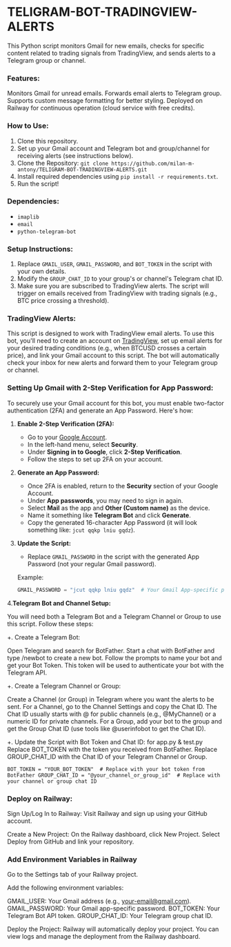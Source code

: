 # TELIGRAM-BOT-TRADINGVIEW-ALERTS


This Python script monitors Gmail for new emails, checks for specific content related to trading signals from TradingView, and sends alerts to a Telegram group or channel.

### Features:
Monitors Gmail for unread emails.
Forwards email alerts to Telegram group.
Supports custom message formatting for better styling.
Deployed on Railway for continuous operation (cloud service with free credits).

### How to Use:
1. Clone this repository.
2. Set up your Gmail account and Telegram bot and group/channel for receiving alerts (see instructions below).
3. Clone the Repository: `git clone https://github.com/milan-m-antony/TELIGRAM-BOT-TRADINGVIEW-ALERTS.git`
4. Install required dependencies using `pip install -r requirements.txt`.
5. Run the script!

### Dependencies:
- `imaplib`
- `email`
- `python-telegram-bot`

### Setup Instructions:
1. Replace `GMAIL_USER`, `GMAIL_PASSWORD`, and `BOT_TOKEN` in the script with your own details.
2. Modify the `GROUP_CHAT_ID` to your group's or channel's Telegram chat ID.
3. Make sure you are subscribed to TradingView alerts. The script will trigger on emails received from TradingView with trading signals (e.g., BTC price crossing a threshold).

### TradingView Alerts:
This script is designed to work with TradingView email alerts. To use this bot, you'll need to create an account on [TradingView](https://www.tradingview.com/), set up email alerts for your desired trading conditions (e.g., when BTCUSD crosses a certain price), and link your Gmail account to this script. The bot will automatically check your inbox for new alerts and forward them to your Telegram group or channel.

### Setting Up Gmail with 2-Step Verification for App Password:
To securely use your Gmail account for this bot, you must enable two-factor authentication (2FA) and generate an App Password. Here's how:

1. **Enable 2-Step Verification (2FA):**
   - Go to your [Google Account](https://myaccount.google.com/).
   - In the left-hand menu, select **Security**.
   - Under **Signing in to Google**, click **2-Step Verification**.
   - Follow the steps to set up 2FA on your account.

2. **Generate an App Password:**
   - Once 2FA is enabled, return to the **Security** section of your Google Account.
   - Under **App passwords**, you may need to sign in again.
   - Select **Mail** as the app and **Other (Custom name)** as the device.
   - Name it something like **Telegram Bot** and click **Generate**.
   - Copy the generated 16-character App Password (it will look something like: `jcut qqkp lniu gqdz`).

3. **Update the Script:**
   - Replace `GMAIL_PASSWORD` in the script with the generated App Password (not your regular Gmail password).

   Example:
   ```python
   GMAIL_PASSWORD = "jcut qqkp lniu gqdz"  # Your Gmail App-specific password
   
4.**Telegram Bot and Channel Setup:**

You will need both a Telegram Bot and a Telegram Channel or Group to use this script. Follow these steps:

+. Create a Telegram Bot:
   
Open Telegram and search for BotFather.
Start a chat with BotFather and type /newbot to create a new bot.
Follow the prompts to name your bot and get your Bot Token. This token will be used to authenticate your bot with the Telegram API.

+. Create a Telegram Channel or Group:

Create a Channel (or Group) in Telegram where you want the alerts to be sent.
For a Channel, go to the Channel Settings and copy the Chat ID. The Chat ID usually starts with @ for public channels (e.g., @MyChannel) or a numeric ID for private channels.
For a Group, add your bot to the group and get the Group Chat ID (use tools like @userinfobot to get the Chat ID).

+. Update the Script with Bot Token and Chat ID: for app.py & test.py
Replace BOT_TOKEN with the token you received from BotFather.
Replace GROUP_CHAT_ID with the Chat ID of your Telegram Channel or Group.

`BOT_TOKEN = "YOUR_BOT_TOKEN"  # Replace with your bot token from BotFather
GROUP_CHAT_ID = "@your_channel_or_group_id"  # Replace with your channel or group chat ID`

### Deploy on Railway:

Sign Up/Log In to Railway: Visit Railway and sign up using your GitHub account.

Create a New Project:
    On the Railway dashboard, click New Project.
    Select Deploy from GitHub and link your repository.
    
### Add Environment Variables in Railway

Go to the Settings tab of your Railway project.

Add the following environment variables:

GMAIL_USER: Your Gmail address (e.g., your-email@gmail.com).
GMAIL_PASSWORD: Your Gmail app-specific password.
BOT_TOKEN: Your Telegram Bot API token.
GROUP_CHAT_ID: Your Telegram group chat ID.

   
Deploy the Project: Railway will automatically deploy your project. You can view logs and manage the deployment from the Railway dashboard.




